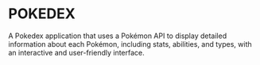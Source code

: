 # POKEDEX
A Pokedex application that uses a Pokémon API to display detailed information about each Pokémon, including stats, abilities, and types, with an interactive and user-friendly interface.
